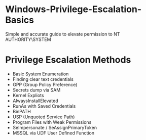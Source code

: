 # Windows-Privilege-Escalation-Basics
Simple and accurate guide to elevate permission to NT AUTHORITY\SYSTEM

# Privilege Escalation Methods

- Basic System Enumeration
- Finding clear text credentials
- GPP (Group Policy Preference)
- Secrets dump via SAM
- Kernel Expliots
- AlwaysInstallElevated 
- RunAs with Saved Credentials
- BinPATH
- USP (Unquoted Service Path)
- Program Files with Weak Permissions
- SeImpersonate / SeAssignPrimaryToken
- MSSQL via UDF User Defined Function
